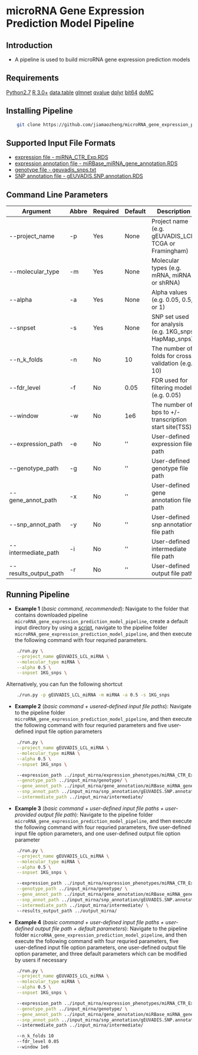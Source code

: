# microRNA Gene Expression Prediction Model Pipeline

## Introduction 
+ A pipeline is used to build microRNA gene expression prediction models  

## Requirements 
[Python2.7](http://www.python.org/download/)
[R 3.0+](http://www.r-project.org/)
[data.table](https://github.com/Rdatatable/data.table)
[glmnet](https://cran.r-project.org/web/packages/glmnet/index.html)
[qvalue](http://bioconductor.org/packages/release/bioc/html/qvalue.html)
[dplyr](https://github.com/tidyverse/dplyr)
[bit64](https://cran.r-project.org/web/packages/bit64/index.html)
[doMC](https://cran.r-project.org/web/packages/doMC/index.html)

## Installing Pipeline 
```bash
	git clone https://github.com/jiamaozheng/microRNA_gene_expression_prediction_model_pipeline
```   

## Supported Input File Formats 
+ [expression file - miRNA_CTR_Exp.RDS](https://s3.amazonaws.com/imlab-jiamaoz/shared/gene_expression_sample.txt)
+ [expression annotation file - miRBase_miRNA_gene_annotation.RDS](https://s3.amazonaws.com/imlab-jiamaoz/shared/gene_annotation_sample.txt)
+ [genotype file - geuvadis_snps.txt ](https://s3.amazonaws.com/imlab-jiamaoz/shared/genotype_sample.txt)
+ [SNP annotation file - gEUVADIS.SNP.annotation.RDS](https://s3.amazonaws.com/imlab-jiamaoz/shared/snp_annotation_sample.txt)


## Command Line Parameters 
  Argument              |  Abbre  | Required | Default  | Description  
  ----------------------| ------- | -------- | -------- | ------------------------
  --project_name	    |  -p     |   Yes    |  None    | Project name (e.g. gEUVADIS_LCL, TCGA or Framingham)
  --molecular_type      |  -m     |   Yes    |  None    | Molecular types (e.g. mRNA, miRNA or shRNA)
  --alpha      	        |  -a     |   Yes    |  None    | Alpha values (e.g. 0.05, 0.5, or 1)
  --snpset    	        |  -s     |   Yes    |  None    | SNP set used for analysis (e.g. 1KG_snps, HapMap_snps) 
  --n_k_folds  	        |  -n     |   No     |  10      | The number of folds for cross-validation (e.g. 10) 
  --fdr_level 	        |  -f     |   No     |  0.05    | FDR used for filtering modelS (e.g. 0.05) 
  --window    	        |  -w     |   No     |  1e6     | The number of bps to +/- transcription start site(TSS)
  --expression_path     |  -e     |   No     |  ''      | User-defined expression file path 
  --genotype_path	    |  -g     |   No     |  ''      | User-defined genotype file path 
  --gene_annot_path	    |  -x     |   No     |  ''      | User-defined gene annotation file path 
  --snp_annot_path	    |  -y     |   No     |  ''      | User-defined snp annotation file path 
  --intermediate_path   |  -i     |   No     |  ''      | User-defined intermediate file path 
  --results_output_path |  -r     |   No     |  ''      | User-defined output file path 


## Running Pipeline 
+ **Example 1** (*basic command, recommended*): 
Navigate to the folder that contains downloaded pipeline `microRNA_gene_expression_prediction_model_pipeline`, create a default input directory by using a [script](https://github.com/jiamaozheng/prediction_model_docker/blob/master/input_directory.sh), navigate to the pipeline folder `microRNA_gene_expression_prediction_model_pipeline`, and then execute the following command with four requried parameters.  
```bash
	./run.py \
	--project_name gEUVADIS_LCL_miRNA \
	--molecular_type miRNA \
	--alpha 0.5 \
	--snpset 1KG_snps \
```
Alternatively, you can fun the following shortcut
```bash
	./run.py -p gEUVADIS_LCL_miRNA -m miRNA -a 0.5 -s 1KG_snps 
```

+ **Example 2** (*basic command + usered-defined input file paths*): 
Navigate to the pipeline folder `microRNA_gene_expression_prediction_model_pipeline`, and then execute the following command with four requried parameters and five user-defined input file option parameters 
```bash
	./run.py \
	--project_name gEUVADIS_LCL_miRNA \
	--molecular_type miRNA \
	--alpha 0.5 \
	--snpset 1KG_snps \

	--expression_path ../input_mirna/expression_phenotypes/miRNA_CTR_Exp.RDS \
	--genotype_path ../input_mirna/genotype/ \
	--gene_annot_path ../input_mirna/gene_annotation/miRBase_miRNA_gene_annotation.RDS \
	--snp_annot_path ../input_mirna/snp_annotation/gEUVADIS.SNP.annotation.RDS \
	--intermediate_path ../input_mirna/intermediate/
```

+ **Example 3** (*basic command + user-defined input file paths + user-provided output file path*): 
Navigate to the pipeline folder `microRNA_gene_expression_prediction_model_pipeline`, and then execute the following command with four requried parameters, five user-defined input file option parameters, and one user-defined output file option parameter
```bash
	./run.py \
	--project_name gEUVADIS_LCL_miRNA \
	--molecular_type miRNA \
	--alpha 0.5 \
	--snpset 1KG_snps \

	--expression_path ../input_mirna/expression_phenotypes/miRNA_CTR_Exp.RDS \
	--genotype_path ../input_mirna/genotype/ \
	--gene_annot_path ../input_mirna/gene_annotation/miRBase_miRNA_gene_annotation.RDS \
	--snp_annot_path ../input_mirna/snp_annotation/gEUVADIS.SNP.annotation.RDS \
	--intermediate_path ../input_mirna/intermediate/ \ 
	--results_output_path ../output_mirna/
```

+ **Example 4** (*basic command + user-defined input file paths + user-defined output file path + default parameters*): 
Navigate to the pipeline folder `microRNA_gene_expression_prediction_model_pipeline`, and then execute the following command with four requried parameters, five user-defined input file option parameters, one user-defined output file option parameter, and three default parameters which can be modified by users if necessary 
```bash
	./run.py \
	--project_name gEUVADIS_LCL_miRNA \
	--molecular_type miRNA \
	--alpha 0.5 \
	--snpset 1KG_snps \

	--expression_path ../input_mirna/expression_phenotypes/miRNA_CTR_Exp.RDS \
	--genotype_path ../input_mirna/genotype/ \
	--gene_annot_path ../input_mirna/gene_annotation/miRBase_miRNA_gene_annotation.RDS \
	--snp_annot_path ../input_mirna/snp_annotation/gEUVADIS.SNP.annotation.RDS 
	--intermediate_path ../input_mirna/intermediate/

	--n_k_folds 10 
	--fdr_level 0.05 
	--window 1e6 
```






